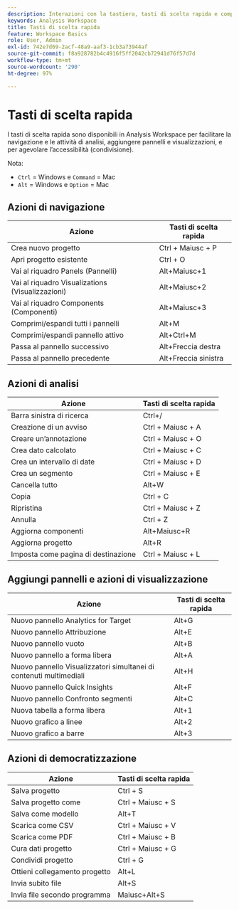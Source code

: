 ```yaml
---
description: Interazioni con la tastiera, tasti di scelta rapida e comportamenti point-and-click di Analysis Workspace.
keywords: Analysis Workspace
title: Tasti di scelta rapida
feature: Workspace Basics
role: User, Admin
exl-id: 742e7d69-2acf-48a9-aaf3-1cb3a73944af
source-git-commit: f8a928782b4c4916f5ff2042cb72941d76f57d7d
workflow-type: tm+mt
source-wordcount: '290'
ht-degree: 97%

---
```


# Tasti di scelta rapida

I tasti di scelta rapida sono disponibili in Analysis Workspace per facilitare la navigazione e le attività di analisi, aggiungere pannelli e visualizzazioni, e per agevolare l’accessibilità (condivisione).

Nota:
* `Ctrl` = Windows e `Command` = Mac
* `Alt` = Windows e `Option` = Mac

## Azioni di navigazione

| Azione | Tasti di scelta rapida |
| --- | --- |
| Crea nuovo progetto | Ctrl + Maiusc + P |
| Apri progetto esistente | Ctrl + O |
| Vai al riquadro Panels (Pannelli) | Alt+Maiusc+1 |
| Vai al riquadro Visualizations (Visualizzazioni) | Alt+Maiusc+2 |
| Vai al riquadro Components (Componenti) | Alt+Maiusc+3 |
| Comprimi/espandi tutti i pannelli | Alt+M |
| Comprimi/espandi pannello attivo | Alt+Ctrl+M |
| Passa al pannello successivo | Alt+Freccia destra |
| Passa al pannello precedente | Alt+Freccia sinistra |

## Azioni di analisi

| Azione | Tasti di scelta rapida |
| --- | --- |
| Barra sinistra di ricerca | Ctrl+/ |
| Creazione di un avviso | Ctrl + Maiusc + A |
| Creare un’annotazione | Ctrl + Maiusc + O |
| Crea dato calcolato | Ctrl + Maiusc + C |
| Crea un intervallo di date | Ctrl + Maiusc + D |
| Crea un segmento | Ctrl + Maiusc + E |
| Cancella tutto | Alt+W |
| Copia | Ctrl + C |
| Ripristina | Ctrl + Maiusc + Z |
| Annulla | Ctrl + Z |
| Aggiorna componenti | Alt+Maiusc+R |
| Aggiorna progetto | Alt+R |
| Imposta come pagina di destinazione | Ctrl + Maiusc + L |

## Aggiungi pannelli e azioni di visualizzazione

| Azione | Tasti di scelta rapida |
| ---|---|
| Nuovo pannello Analytics for Target | Alt+G |
| Nuovo pannello Attribuzione | Alt+E |
| Nuovo pannello vuoto | Alt+B |
| Nuovo pannello a forma libera | Alt+A |
| Nuovo pannello Visualizzatori simultanei di contenuti multimediali | Alt+H |
| Nuovo pannello Quick Insights | Alt+F |
| Nuovo pannello Confronto segmenti | Alt+C |
| Nuova tabella a forma libera | Alt+1 |
| Nuovo grafico a linee | Alt+2 |
| Nuovo grafico a barre | Alt+3 |

## Azioni di democratizzazione

| Azione | Tasti di scelta rapida |
| --- | --- |
| Salva progetto | Ctrl + S |
| Salva progetto come | Ctrl + Maiusc + S |
| Salva come modello | Alt+T |
| Scarica come CSV | Ctrl + Maiusc + V |
| Scarica come PDF | Ctrl + Maiusc + B |
| Cura dati progetto | Ctrl + Maiusc + G |
| Condividi progetto | Ctrl + G |
| Ottieni collegamento progetto | Alt+L |
| Invia subito file | Alt+S |
| Invia file secondo programma | Maiusc+Alt+S |
